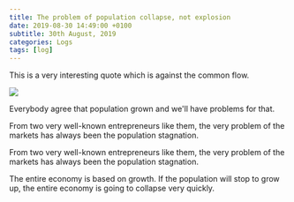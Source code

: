```yaml
---
title: The problem of population collapse, not explosion
date: 2019-08-30 14:49:00 +0100
subtitle: 30th August, 2019
categories: Logs
tags: [log]
---
```



This is a very interesting quote which is against the common flow.

![](/assets/log/n609_screen-shot-2019-08-30-at-18.42.45.png)

Everybody agree that population grown and we'll have problems for that.

From two very well-known entrepreneurs like them, the very problem of the markets has always been the population stagnation.

From two very well-known entrepreneurs like them, the very problem of the markets has always been the population stagnation.

The entire economy is based on growth. If the population will stop to grow up, the entire economy is going to collapse very quickly.